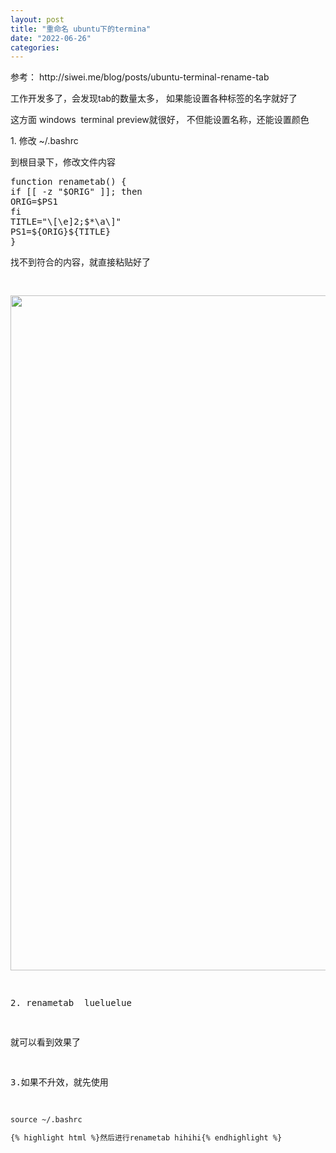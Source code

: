```yaml
---
layout: post
title: "重命名 ubuntu下的termina"
date: "2022-06-26"
categories:
---
```

<p>参考：&nbsp;http://siwei.me/blog/posts/ubuntu-terminal-rename-tab&nbsp;</p>
<p>工作开发多了，会发现tab的数量太多， 如果能设置各种标签的名字就好了</p>
<p>这方面 windows&nbsp; terminal preview就很好， 不但能设置名称，还能设置颜色</p>
<p>1. 修改 ~/.bashrc</p>
<p>到根目录下，修改文件内容</p>
<pre class="hljs bash">
<span class="hljs-keyword">function</span> <span class="hljs-function"><span class="hljs-title">renametab</span></span>() {
<span class="hljs-keyword">if</span> [[ -z <span class="hljs-string">&quot;<span class="hljs-variable">$ORIG</span>&quot;</span> ]]; <span class="hljs-keyword">then</span>
ORIG=<span class="hljs-variable">$PS1</span>
<span class="hljs-keyword">fi</span>
TITLE=<span class="hljs-string">&quot;\[\e]2;$*\a\]&quot;</span>
PS1=<span class="hljs-variable">${ORIG}</span><span class="hljs-variable">${TITLE}</span>
}
<p>找不到符合的内容，就直接粘贴好了</p>
<p><img height="1080" src="/uploads/ckeditor/pictures/80/image-20220627080056-1.png" width="1920" /></p>
<p>2. renametab&nbsp; lueluelue</p>
<p>就可以看到效果了</p>
<p>3.如果不升效，就先使用</p>
<pre class="lang-bash s-code-block">
<code class="hljs language-bash"><span class="hljs-built_in">source</span> ~/.bashrc
<p>{% highlight html %}然后进行renametab hihihi{% endhighlight %}</p>
